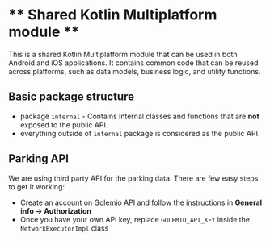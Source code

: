 ** Shared Kotlin Multiplatform module **
===

This is a shared Kotlin Multiplatform module that can be used in both Android and iOS applications.
It contains common code that can be reused across platforms, such as data models, business logic,
and utility functions.

## Basic package structure

* package `internal` - Contains internal classes and functions that are **not** exposed to the public API.
* everything outside of `internal` package is considered as the public API.

## Parking API

We are using third party API for the parking data. There are few easy steps to get it working:

* Create an account on [Golemio API](https://api.golemio.cz/docs/public-openapi/) and follow the instructions
in **General info -> Authorization**
* Once you have your own API key, replace `GOLEMIO_API_KEY` inside the `NetworkExecutorImpl` class
